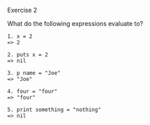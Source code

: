 Exercise 2

What do the following expressions evaluate to?

```
1. x = 2    
=> 2

2. puts x = 2    
=> nil

3. p name = "Joe"    
=> "Joe"

4. four = "four"   
=> "four"

5. print something = "nothing"    
=> nil
```
